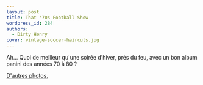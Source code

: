 ```yaml
---
layout: post
title: That '70s Football Show
wordpress_id: 284
authors:
  - Dirty Henry
cover: vintage-soccer-haircuts.jpg
---
```


Ah… Quoi de meilleur qu'une soirée d'hiver, près du feu, avec un bon album
panini des années 70 à 80 ?

[D'autres photos.](http://footnostalgie.free.fr/index3.htm)
